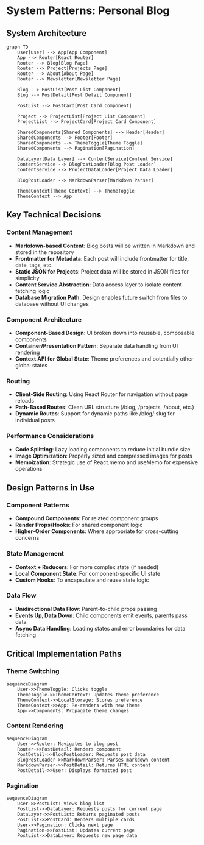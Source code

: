 # System Patterns: Personal Blog

## System Architecture

```mermaid
graph TD
    User[User] --> App[App Component]
    App --> Router[React Router]
    Router --> Blog[Blog Page]
    Router --> Project[Projects Page]
    Router --> About[About Page]
    Router --> Newsletter[Newsletter Page]

    Blog --> PostList[Post List Component]
    Blog --> PostDetail[Post Detail Component]

    PostList --> PostCard[Post Card Component]

    Project --> ProjectList[Project List Component]
    ProjectList --> ProjectCard[Project Card Component]

    SharedComponents[Shared Components] --> Header[Header]
    SharedComponents --> Footer[Footer]
    SharedComponents --> ThemeToggle[Theme Toggle]
    SharedComponents --> Pagination[Pagination]

    DataLayer[Data Layer] --> ContentService[Content Service]
    ContentService --> BlogPostLoader[Blog Post Loader]
    ContentService --> ProjectDataLoader[Project Data Loader]

    BlogPostLoader --> MarkdownParser[Markdown Parser]

    ThemeContext[Theme Context] --> ThemeToggle
    ThemeContext --> App
```

## Key Technical Decisions

### Content Management

- **Markdown-based Content**: Blog posts will be written in Markdown and stored in the repository
- **Frontmatter for Metadata**: Each post will include frontmatter for title, date, tags, etc.
- **Static JSON for Projects**: Project data will be stored in JSON files for simplicity
- **Content Service Abstraction**: Data access layer to isolate content fetching logic
- **Database Migration Path**: Design enables future switch from files to database without UI changes

### Component Architecture

- **Component-Based Design**: UI broken down into reusable, composable components
- **Container/Presentation Pattern**: Separate data handling from UI rendering
- **Context API for Global State**: Theme preferences and potentially other global states

### Routing

- **Client-Side Routing**: Using React Router for navigation without page reloads
- **Path-Based Routes**: Clean URL structure (/blog, /projects, /about, etc.)
- **Dynamic Routes**: Support for dynamic paths like /blog/:slug for individual posts

### Performance Considerations

- **Code Splitting**: Lazy loading components to reduce initial bundle size
- **Image Optimization**: Properly sized and compressed images for posts
- **Memoization**: Strategic use of React.memo and useMemo for expensive operations

## Design Patterns in Use

### Component Patterns

- **Compound Components**: For related component groups
- **Render Props/Hooks**: For shared component logic
- **Higher-Order Components**: Where appropriate for cross-cutting concerns

### State Management

- **Context + Reducers**: For more complex state (if needed)
- **Local Component State**: For component-specific UI state
- **Custom Hooks**: To encapsulate and reuse state logic

### Data Flow

- **Unidirectional Data Flow**: Parent-to-child props passing
- **Events Up, Data Down**: Child components emit events, parents pass data
- **Async Data Handling**: Loading states and error boundaries for data fetching

## Critical Implementation Paths

### Theme Switching

```mermaid
sequenceDiagram
    User->>ThemeToggle: Clicks toggle
    ThemeToggle->>ThemeContext: Updates theme preference
    ThemeContext->>LocalStorage: Stores preference
    ThemeContext->>App: Re-renders with new theme
    App->>Components: Propagate theme changes
```

### Content Rendering

```mermaid
sequenceDiagram
    User->>Router: Navigates to blog post
    Router->>PostDetail: Renders component
    PostDetail->>BlogPostLoader: Requests post data
    BlogPostLoader->>MarkdownParser: Parses markdown content
    MarkdownParser->>PostDetail: Returns HTML content
    PostDetail->>User: Displays formatted post
```

### Pagination

```mermaid
sequenceDiagram
    User->>PostList: Views blog list
    PostList->>DataLayer: Requests posts for current page
    DataLayer->>PostList: Returns paginated posts
    PostList->>PostCard: Renders multiple cards
    User->>Pagination: Clicks next page
    Pagination->>PostList: Updates current page
    PostList->>DataLayer: Requests new page data
```
